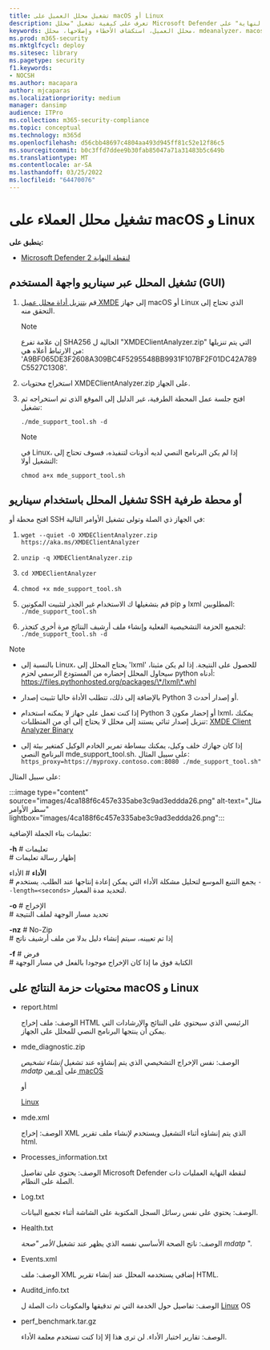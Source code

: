 ```yaml
---
title: تشغيل محلل العميل على macOS أو Linux
description: تعرف على كيفية تشغيل "محلل Microsoft Defender لنقطة النهاية" على macOS أو Linux
keywords: محلل العميل، استكشاف الأخطاء وإصلاحها، محلل، mdeanalyzer، macos، linux، mdeanalyzer
ms.prod: m365-security
ms.mktglfcycl: deploy
ms.sitesec: library
ms.pagetype: security
f1.keywords:
- NOCSH
ms.author: macapara
author: mjcaparas
ms.localizationpriority: medium
manager: dansimp
audience: ITPro
ms.collection: m365-security-compliance
ms.topic: conceptual
ms.technology: m365d
ms.openlocfilehash: d56cbb48697c4804aa493d945ff81c52e12f86c5
ms.sourcegitcommit: b0c3ffd7ddee9b30fab85047a71a31483b5c649b
ms.translationtype: MT
ms.contentlocale: ar-SA
ms.lasthandoff: 03/25/2022
ms.locfileid: "64470076"
---
```

# <a name="run-the-client-analyzer-on-macos-and-linux"></a>تشغيل محلل العملاء على macOS و Linux


**ينطبق على:**
- [Microsoft Defender لنقطة النهاية 2](https://go.microsoft.com/fwlink/p/?linkid=2154037)

## <a name="running-the-analyzer-through-gui-scenario"></a>تشغيل المحلل عبر سيناريو واجهة المستخدم (GUI)

1. قم [بتنزيل أداة محلل عميل XMDE](https://aka.ms/XMDEClientAnalyzer) إلى جهاز macOS أو Linux الذي تحتاج إلى التحقق منه.

   > [!NOTE]
   > إن علامة تفرع SHA256 الحالية ل "XMDEClientAnalyzer.zip" التي يتم تنزيلها من الارتباط أعلاه هي: 'A9BF065DE3F2608A309BC4F5295548BB9931F107BF2F01DC42A789C5527C1308'.

2. استخراج محتويات XMDEClientAnalyzer.zip على الجهاز.

3. افتح جلسة عمل المحطة الطرفية، غير الدليل إلى الموقع الذي تم استخراجه ثم تشغيل:

   `./mde_support_tool.sh -d`

   > [!NOTE]
   > في Linux، إذا لم يكن البرنامج النصي لديه أذونات لتنفيذه، فسوف تحتاج إلى التشغيل أولا:
   >
   > `chmod a+x mde_support_tool.sh`

## <a name="running-the-analyzer-using-a-terminal-or-ssh-scenario"></a>تشغيل المحلل باستخدام سيناريو SSH أو محطة طرفية

افتح محطة أو SSH في الجهاز ذي الصلة وتولى تشغيل الأوامر التالية:

1. `wget --quiet -O XMDEClientAnalyzer.zip https://aka.ms/XMDEClientAnalyzer`

2. `unzip -q XMDEClientAnalyzer.zip`

3. `cd XMDEClientAnalyzer`

4. `chmod +x mde_support_tool.sh`

3. قم بتشغيلها ك الاستخدام غير الجذر لتثبيت المكونين pip و lxml المطلوبين: `./mde_support_tool.sh`

4. لتجميع الحزمة التشخيصية الفعلية وإنشاء ملف أرشيف النتائج مرة أخرى كتجذر: `./mde_support_tool.sh -d`

> [!NOTE]
> - بالنسبة إلى Linux، يحتاج المحلل إلى 'lxml' للحصول على النتيجة. إذا لم يكن مثبتا، سيحاول المحلل إحضاره من المستودع الرسمي لحزم python أدناه: <https://files.pythonhosted.org/packages/\*/lxml\*.whl>
> 
> - بالإضافة إلى ذلك، تتطلب الأداة حاليا تثبيت إصدار Python 3 أو إصدار أحدث.
>
> - إذا كنت تعمل على جهاز لا يمكنه استخدام Python 3 أو إحضار مكون lxml، يمكنك تنزيل إصدار ثنائي يستند إلى محلل لا يحتاج إلى أي من المتطلبات: [XMDE Client Analyzer Binary](https://aka.ms/XMDEClientAnalyzerBinary)
>
> - إذا كان جهازك خلف وكيل، يمكنك ببساطة تمرير الخادم الوكيل كمتغير بيئة إلى البرنامج النصي mde_support_tool.sh. على سبيل المثال: `https_proxy=https://myproxy.contoso.com:8080 ./mde_support_tool.sh"`

على سبيل المثال:

:::image type="content" source="images/4ca188f6c457e335abe3c9ad3eddda26.png" alt-text="مثال سطر الأوامر" lightbox="images/4ca188f6c457e335abe3c9ad3eddda26.png":::

تعليمات بناء الجملة الإضافية:

**-h** \# تعليمات<br>
\# إظهار رسالة تعليمات

**الأداء** \# الأداء<br>
\# يجمع التتبع الموسع لتحليل مشكلة الأداء التي يمكن إعادة إنتاجها عند الطلب. يستخدم `--length=<seconds>` لتحديد مدة المعيار.

**-o** \# الإخراج<br>
\# تحديد مسار الوجهة لملف النتيجة

**-nz** \# No-Zip<br>
\# إذا تم تعيينه، سيتم إنشاء دليل بدلا من ملف أرشيف ناتج

**-f** \# فرض<br>
\# الكتابة فوق ما إذا كان الإخراج موجودا بالفعل في مسار الوجهة

## <a name="result-package-contents-on-macos-and-linux"></a>محتويات حزمة النتائج على macOS و Linux

- report.html

  الوصف: ملف إخراج HTML الرئيسي الذي سيحتوي على النتائج والإرشادات التي يمكن أن ينتجها البرنامج النصي للمحلل على الجهاز.

- mde_diagnostic.zip

  الوصف: نفس الإخراج التشخيصي الذي يتم إنشاؤه عند تشغيل *إنشاء تشخيص mdatp* على [أي من macOS](/windows/security/threat-protection/microsoft-defender-atp/mac-resources#collecting-diagnostic-information)

  أو

  [Linux](/windows/security/threat-protection/microsoft-defender-atp/linux-resources#collect-diagnostic-information)

- mde.xml

  الوصف: إخراج XML الذي يتم إنشاؤه أثناء التشغيل ويستخدم لإنشاء ملف تقرير html.

- Processes_information.txt

  الوصف: يحتوي على تفاصيل Microsoft Defender لنقطة النهاية العمليات ذات الصلة على النظام.

- Log.txt

  الوصف: يحتوي على نفس رسائل السجل المكتوبة على الشاشة أثناء تجميع البيانات.

- Health.txt

  الوصف: ناتج الصحة الأساسي نفسه الذي يظهر عند تشغيل *الأمر "صحة mdatp* ".

- Events.xml

  الوصف: ملف XML إضافي يستخدمه المحلل عند إنشاء تقرير HTML.

- Auditd_info.txt

  الوصف: تفاصيل حول الخدمة التي تم تدقيقها والمكونات ذات الصلة ل [Linux](/windows/security/threat-protection/microsoft-defender-atp/linux-support-events) OS

- perf_benchmark.tar.gz

  الوصف: تقارير اختبار الأداء. لن ترى هذا إلا إذا كنت تستخدم معلمة الأداء.
